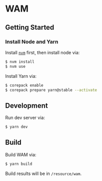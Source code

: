 # WAM

## Getting Started

### Install Node and Yarn

Install [`nvm`](https://github.com/nvm-sh/nvm) first, then install node via:

```sh
$ nvm install
$ nvm use
```

Install Yarn via:

```sh
$ corepack enable
$ corepack prepare yarn@stable --activate
```

## Development

Run dev server via:

```sh
$ yarn dev
```

## Build

Build WAM via:

```sh
$ yarn build
```

Build results will be in `/resource/wam`.
